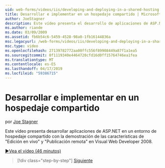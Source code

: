 ```yaml
---
uid: web-forms/videos/iis/developing-and-deploying-in-a-shared-hosting
title: Desarrollar e implementar en un hospedaje compartido | Microsoft Docs
author: JoeStagner
description: Este vídeo presenta el desarrollo de aplicaciones de ASP.NET en un entorno de hospedaje compartido demostrando &quot;Live edición&quot; y &quot;publicación remota &...
ms.author: riande
ms.date: 03/09/2009
ms.assetid: fb6b54c6-5459-4528-98a0-1fb16144836a
msc.legacyurl: /web-forms/videos/iis/developing-and-deploying-in-a-shared-hosting
msc.type: video
ms.openlocfilehash: 27139782772aa00ffc556f89908449a87f1a1ea5
ms.sourcegitcommit: 0f1119340e4464720cfd16d0ff15764746ea1fea
ms.translationtype: MT
ms.contentlocale: es-ES
ms.lasthandoff: 04/17/2019
ms.locfileid: "59386715"
---
```

# <a name="developing-and-deploying-in-a-shared-hosting"></a>Desarrollar e implementar en un hospedaje compartido

por [Joe Stagner](https://github.com/JoeStagner)

Este vídeo presenta desarrollar aplicaciones de ASP.NET en un entorno de hospedaje compartido con la demostración de las características de "Edición en vivo" y "Publicación remota" en Visual Web Developer 2008.

[&#9654;Vea el vídeo (46 minutos)](https://channel9.msdn.com/Blogs/ASP-NET-Site-Videos/developing-and-deploying-in-a-shared-hosting)

> [!div class="step-by-step"]
> [Siguiente](working-with-iis7-deligated-admin.md)
